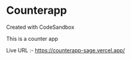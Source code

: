 # Counterapp
Created with CodeSandbox

This is a counter app 

Live URL :-
https://counterapp-sage.vercel.app/
